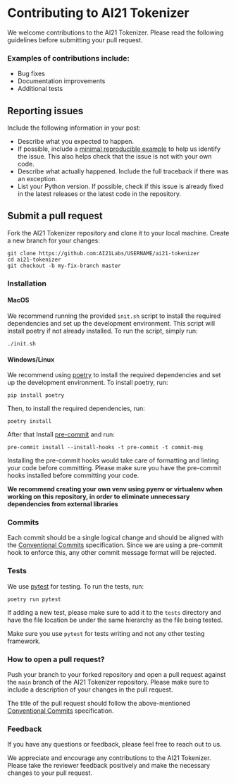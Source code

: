 # Contributing to AI21 Tokenizer

We welcome contributions to the AI21 Tokenizer. Please read the following guidelines before submitting your pull request.

### Examples of contributions include:

- Bug fixes
- Documentation improvements
- Additional tests

## Reporting issues

Include the following information in your post:

- Describe what you expected to happen.
- If possible, include a [minimal reproducible example](https://stackoverflow.com/help/minimal-reproducible-example) to help us
  identify the issue. This also helps check that the issue is not with
  your own code.
- Describe what actually happened. Include the full traceback if there
  was an exception.
- List your Python version. If possible, check if this
  issue is already fixed in the latest releases or the latest code in
  the repository.

## Submit a pull request

Fork the AI21 Tokenizer repository and clone it to your local machine. Create a new branch for your changes:

    git clone https://github.com:AI21Labs/USERNAME/ai21-tokenizer
    cd ai21-tokenizer
    git checkout -b my-fix-branch master

### Installation

#### MacOS

We recommend running the provided `init.sh` script to install the required dependencies and set up the development environment. This script will install poetry if not already installed. To run the script, simply run:

    ./init.sh

#### Windows/Linux

We recommend using [poetry](https://python-poetry.org/) to install the required dependencies and set up the development environment. To install poetry, run:

    pip install poetry

Then, to install the required dependencies, run:

    poetry install

After that Install [pre-commit](https://pre-commit.com/#installation) and run:

    pre-commit install --install-hooks -t pre-commit -t commit-msg

Installing the pre-commit hooks would take care of formatting and linting your code before committing.
Please make sure you have the pre-commit hooks installed before committing your code.

**We recommend creating your own venv using pyenv or virtualenv when working on this repository, in order to eliminate unnecessary dependencies from external libraries**

### Commits

Each commit should be a single logical change and should be aligned with the [Conventional Commits](https://www.conventionalcommits.org/en/v1.0.0/) specification.
Since we are using a pre-commit hook to enforce this, any other commit message format will be rejected.

### Tests

We use [pytest](https://docs.pytest.org/en/stable/) for testing. To run the tests, run:

    poetry run pytest

If adding a new test, please make sure to add it to the `tests` directory and have the file location be under the same hierarchy as the file being tested.

Make sure you use `pytest` for tests writing and not any other testing framework.

### How to open a pull request?

Push your branch to your forked repository and open a pull request against the `main` branch of the AI21 Tokenizer repository. Please make sure to include a description of your changes in the pull request.

The title of the pull request should follow the above-mentioned [Conventional Commits](https://www.conventionalcommits.org/en/v1.0.0/) specification.

### Feedback

If you have any questions or feedback, please feel free to reach out to us.

We appreciate and encourage any contributions to the AI21 Tokenizer. Please take the reviewer feedback positively and make the necessary changes to your pull request.
